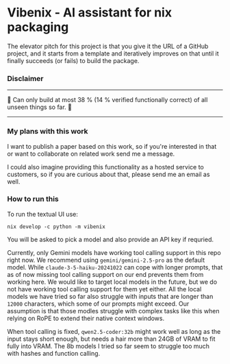 # Vibenix - AI assistant for nix packaging

The elevator pitch for this project is that you give it the URL of a GitHub project,
and it starts from a template and iteratively improves on that until it finally succeeds (or fails) to build the package.

### Disclaimer

---

🚧 Can only build at most 38 % (14 % verified functionally correct) of all unseen things so far. 🚧

---

### My plans with this work

I want to publish a paper based on this work, so if you're interested in that or want to collaborate on related work send me a message.

I could also imagine providing this functionality as a hosted service to customers, so if you are curious about that, please send me an email as well.

### How to run this

To run the textual UI use:
```
nix develop -c python -m vibenix
```

You will be asked to pick a model and also provide an API key if requried.

Currently, only Gemini models have working tool calling support in this repo right now. We recommend using `gemini/gemini-2.5-pro` as the default model.
While `claude-3-5-haiku-20241022` can cope with longer prompts, that as of now missing tool calling support on our end prevents them from working here.
We would like to target local models in the future, but we do not have working tool calling support for them yet either.
All the local models we have tried so far also struggle with inputs that are longer than `12000` characters, which some of our prompts might exceed.
Our assumption is that those modles struggle with complex tasks like this when relying on RoPE to extend their native context windows.


When tool calling is fixed, `qwen2.5-coder:32b` might work well as long as the input stays short enough, but needs a hair more than 24GB of VRAM to fit fully into VRAM. The 8b models I tried so far seem to struggle too much with hashes and function calling.
